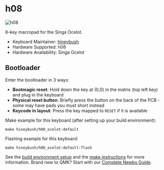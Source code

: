 # h08

![h08](https://i.imgur.com/8B0ORJE.png)

8-key macropad for the Singa Ocelot.

* Keyboard Maintainer: [hineybush](https://github.com/hineybush)
* Hardware Supported: h08
* Hardware Availability: Singa Ocelot

## Bootloader

Enter the bootloader in 3 ways:

* **Bootmagic reset**: Hold down the key at (0,0) in the matrix (top left key) and plug in the keyboard
* **Physical reset button**: Briefly press the button on the back of the PCB - some may have pads you must short instead
* **Keycode in layout**: Press the key mapped to `RESET` if it is available

Make example for this keyboard (after setting up your build environment):

    make hineybush/h08_ocelot:default

Flashing example for this keyboard:

    make hineybush/h08_ocelot:default:flash

See the [build environment setup](https://docs.qmk.fm/#/getting_started_build_tools) and the [make instructions](https://docs.qmk.fm/#/getting_started_make_guide) for more information. Brand new to QMK? Start with our [Complete Newbs Guide](https://docs.qmk.fm/#/newbs).

